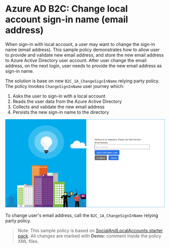 # Azure AD B2C: Change local account sign-in name (email address)

When sign-in with local account, a user may want to change the sign-in name (email address). This sample policy demonstrates how to allow user to provide and validate new email address, and store the new email address to Azure Active Directory user account. After user change the email address, on the next login, user needs to provide the new email address as sign-in name.

The solution is base on new `B2C_1A_ChangeSignInName` relying party policy. The policy invokes `ChangeSignInName` user journey which:
1. Asks the user to sign-in with a local account
1. Reads the user data from the Azure Active Directory
1. Collects and validate the new email address
1. Persists the new sign-in name to the directory

![Email verification](media/email-verificaton.png)

To change user's email address, call the `B2C_1A_ChangeSignInName` relying party policy.

> Note:  This sample policy is based on [SocialAndLocalAccounts starter pack](../../../SocialAndLocalAccounts). All changes are marked with **Demo:** comment inside the policy XML files.
